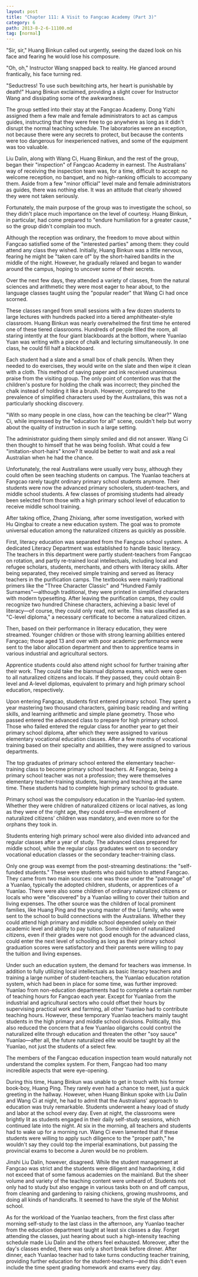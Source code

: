 ```yaml
---
layout: post
title: "Chapter 111: A Visit to Fangcao Academy (Part 3)"
category: 6
path: 2013-8-2-6-11100.md
tag: [normal]
---
```


"Sir, sir," Huang Binkun called out urgently, seeing the dazed look on his face and fearing he would lose his composure.

"Oh, oh," Instructor Wang snapped back to reality. He glanced around frantically, his face turning red.

"Seductress! To use such bewitching arts, her heart is punishable by death!" Huang Binkun exclaimed, providing a slight cover for Instructor Wang and dissipating some of the awkwardness.

The group settled into their stay at the Fangcao Academy. Dong Yizhi assigned them a few male and female administrators to act as campus guides, instructing that they were free to go anywhere as long as it didn't disrupt the normal teaching schedule. The laboratories were an exception, not because there were any secrets to protect, but because the contents were too dangerous for inexperienced natives, and some of the equipment was too valuable.

Liu Dalin, along with Wang Ci, Huang Binkun, and the rest of the group, began their "inspection" of Fangcao Academy in earnest. The Australians' way of receiving the inspection team was, for a time, difficult to accept: no welcome reception, no banquet, and no high-ranking officials to accompany them. Aside from a few "minor official" level male and female administrators as guides, there was nothing else. It was an attitude that clearly showed they were not taken seriously.

Fortunately, the main purpose of the group was to investigate the school, so they didn't place much importance on the level of courtesy. Huang Binkun, in particular, had come prepared to "endure humiliation for a greater cause," so the group didn't complain too much.

Although the reception was ordinary, the freedom to move about within Fangcao satisfied some of the "interested parties" among them: they could attend any class they wished. Initially, Huang Binkun was a little nervous, fearing he might be "taken care of" by the short-haired bandits in the middle of the night. However, he gradually relaxed and began to wander around the campus, hoping to uncover some of their secrets.

Over the next few days, they attended a variety of classes, from the natural sciences and arithmetic they were most eager to hear about, to the language classes taught using the "popular reader" that Wang Ci had once scorned.

These classes ranged from small sessions with a few dozen students to large lectures with hundreds packed into a tiered amphitheater-style classroom. Huang Binkun was nearly overwhelmed the first time he entered one of these tiered classrooms. Hundreds of people filled the room, all staring intently at the four giant blackboards at the bottom, where Yuanlao Yuan was writing with a piece of chalk and lecturing simultaneously. In one class, he could fill half a blackboard.

Each student had a slate and a small box of chalk pencils. When they needed to do exercises, they would write on the slate and then wipe it clean with a cloth. This method of saving paper and ink received unanimous praise from the visiting group. The only point of contention was that the children's posture for holding the chalk was incorrect; they pinched the chalk instead of holding it like a brush. However, compared to the prevalence of simplified characters used by the Australians, this was not a particularly shocking discovery.

"With so many people in one class, how can the teaching be clear?" Wang Ci, while impressed by the "education for all" scene, couldn't help but worry about the quality of instruction in such a large setting.

The administrator guiding them simply smiled and did not answer. Wang Ci then thought to himself that he was being foolish. What could a few "imitation-short-hairs" know? It would be better to wait and ask a real Australian when he had the chance.

Unfortunately, the real Australians were usually very busy, although they could often be seen teaching students on campus. The Yuanlao teachers at Fangcao rarely taught ordinary primary school students anymore. Their students were now the advanced primary schoolers, student-teachers, and middle school students. A few classes of promising students had already been selected from those with a high primary school level of education to receive middle school training.

After taking office, Zhang Zhixiang, after some investigation, worked with Hu Qingbai to create a new education system. The goal was to promote universal education among the naturalized citizens as quickly as possible.

First, literacy education was separated from the Fangcao school system. A dedicated Literacy Department was established to handle basic literacy. The teachers in this department were partly student-teachers from Fangcao on rotation, and partly re-trained local intellectuals, including local and refugee scholars, students, merchants, and others with literacy skills. After being separated, they received simple training and served as literacy teachers in the purification camps. The textbooks were mainly traditional primers like the "Three Character Classic" and "Hundred Family Surnames"—although traditional, they were printed in simplified characters with modern typesetting. After leaving the purification camps, they could recognize two hundred Chinese characters, achieving a basic level of literacy—of course, they could only read, not write. This was classified as a "C-level diploma," a necessary certificate to become a naturalized citizen.

Then, based on their performance in literacy education, they were streamed. Younger children or those with strong learning abilities entered Fangcao; those aged 13 and over with poor academic performance were sent to the labor allocation department and then to apprentice teams in various industrial and agricultural sectors.

Apprentice students could also attend night school for further training after their work. They could take the biannual diploma exams, which were open to all naturalized citizens and locals. If they passed, they could obtain B-level and A-level diplomas, equivalent to primary and high primary school education, respectively.

Upon entering Fangcao, students first entered primary school. They spent a year mastering two thousand characters, gaining basic reading and writing skills, and learning arithmetic and simple plane geometry. Those who passed entered the advanced class to prepare for high primary school. Those who failed entered the regular class for another year to get their primary school diploma, after which they were assigned to various elementary vocational education classes. After a few months of vocational training based on their specialty and abilities, they were assigned to various departments.

The top graduates of primary school entered the elementary teacher-training class to become primary school teachers. At Fangcao, being a primary school teacher was not a profession; they were themselves elementary teacher-training students, learning and teaching at the same time. These students had to complete high primary school to graduate.

Primary school was the compulsory education in the Yuanlao-led system. Whether they were children of naturalized citizens or local natives, as long as they were of the right age, they could enroll—the enrollment of naturalized citizens' children was mandatory, and even more so for the orphans they took in.

Students entering high primary school were also divided into advanced and regular classes after a year of study. The advanced class prepared for middle school, while the regular class graduates went on to secondary vocational education classes or the secondary teacher-training class.

Only one group was exempt from the post-streaming destinations: the "self-funded students." These were students who paid tuition to attend Fangcao. They came from two main sources: one was those under the "patronage" of a Yuanlao, typically the adopted children, students, or apprentices of a Yuanlao. There were also some children of ordinary naturalized citizens or locals who were "discovered" by a Yuanlao willing to cover their tuition and living expenses. The other source was the children of local prominent families, like Huang Ping and the young master of the Li family, who were sent to the school to build connections with the Australians. Whether they could attend high primary and middle school depended solely on their academic level and ability to pay tuition. Some children of naturalized citizens, even if their grades were not good enough for the advanced class, could enter the next level of schooling as long as their primary school graduation scores were satisfactory and their parents were willing to pay the tuition and living expenses.

Under such an education system, the demand for teachers was immense. In addition to fully utilizing local intellectuals as basic literacy teachers and training a large number of student-teachers, the Yuanlao education rotation system, which had been in place for some time, was further improved: Yuanlao from non-education departments had to complete a certain number of teaching hours for Fangcao each year. Except for Yuanlao from the industrial and agricultural sectors who could offset their hours by supervising practical work and farming, all other Yuanlao had to contribute teaching hours. However, these temporary Yuanlao teachers mainly taught students in the high primary and middle school divisions. Politically, this also reduced the concern that a few Yuanlao oligarchs could control the naturalized elite through education and threaten the other "soy sauce" Yuanlao—after all, the future naturalized elite would be taught by all the Yuanlao, not just the students of a select few.

The members of the Fangcao education inspection team would naturally not understand the complex system. For them, Fangcao had too many incredible aspects that were eye-opening.

During this time, Huang Binkun was unable to get in touch with his former book-boy, Huang Ping. They rarely even had a chance to meet, just a quick greeting in the hallway. However, when Huang Binkun spoke with Liu Dalin and Wang Ci at night, he had to admit that the Australians' approach to education was truly remarkable. Students underwent a heavy load of study and labor at the school every day. Even at night, the classrooms were brightly lit as students engaged in their daily self-study sessions, which continued late into the night. At six in the morning, all teachers and students had to wake up for a morning run. Wang Ci even lamented that if these students were willing to apply such diligence to the "proper path," he wouldn't say they could top the imperial examinations, but passing the provincial exams to become a Juren would be no problem.

Jinshi Liu Dalin, however, disagreed. While the student management at Fangcao was strict and the students were diligent and hardworking, it did not exceed that of some famous academies on the mainland. But the sheer volume and variety of the teaching content were unheard of. Students not only had to study but also engage in various tasks both on and off campus, from cleaning and gardening to raising chickens, growing mushrooms, and doing all kinds of handicrafts. It seemed to have the style of the Mohist school.

As for the workload of the Yuanlao teachers, from the first class after morning self-study to the last class in the afternoon, any Yuanlao teacher from the education department taught at least six classes a day. Forget attending the classes, just hearing about such a high-intensity teaching schedule made Liu Dalin and the others feel exhausted. Moreover, after the day's classes ended, there was only a short break before dinner. After dinner, each Yuanlao teacher had to take turns conducting teacher training, providing further education for the student-teachers—and this didn't even include the time spent grading homework and exams every day.